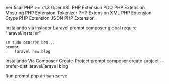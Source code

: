 Verificar
    PHP >= 7.1.3
    OpenSSL PHP Extension
    PDO PHP Extension
    Mbstring PHP Extension
    Tokenizer PHP Extension
    XML PHP Extension
    Ctype PHP Extension
    JSON PHP Extension

Instalando via inslador Laravel
    prompt
        composer global require "laravel/installer"
    
    se tudo ocorrer bem...
    prompt
        laravel new blog

Instalando Via Composer	Create-Project
    prompt
        composer create-project --prefer-dist laravel/laravel blog

Run
    prompt
        php artisan serve